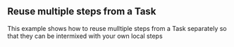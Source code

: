 ## Reuse multiple steps from a Task

This example shows how to reuse mulltiple steps from a Task separately so that they can be intermixed with your own local steps